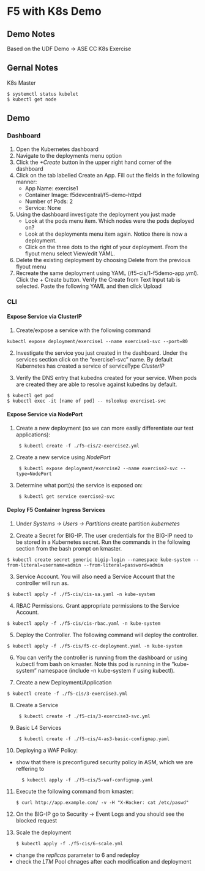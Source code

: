 # F5 with K8s Demo

## Demo Notes
Based on the UDF Demo -> ASE CC K8s Exercise

## Gernal Notes
K8s Master

```shell
$ systemctl status kubelet
$ kubectl get node
```

## Demo

### Dashboard

1. Open the Kubernetes dashboard
2. Navigate to the deployments menu option
3. Click the _+Create_ button in the upper right hand corner of the dashboard
4. Click on the tab labelled Create an App. Fill out the fields in the following manner:
    - App Name:	exercise1
    - Container Image: f5devcentral/f5-demo-httpd
    - Number of Pods: 2
    - Service: None
5. Using the dashboard investigate the deployment you just made
    - Look at the pods menu item. Which nodes were the pods deployed on?
    - Look at the deployments menu item again. Notice there is now a deployment.
    - Click on the three dots to the right of your deployment. From the flyout menu select View/edit YAML.
6. Delete the existing deployment by choosing Delete from the previous flyout menu
7. Recreate the same deployment using YAML (/f5-cis/1-f5demo-app.yml). Click the + Create button. Verify the Create from Text Input tab is selected. Paste the following YAML and then click Upload

### CLI

#### Expose Service via ClusterIP

1. Create/expose a service with the following command

```shell
kubectl expose deployment/exercise1 --name exercise1-svc --port=80
```

2. Investigate the service you just created in the dashboard. Under the services section click on the “exercise1-svc” name. By default Kubernetes has created a service of serviceType _ClusterIP_

3. Verify the DNS entry that kubedns created for your service. When pods are created they are able to resolve against kubedns by default.

```shell
$ kubectl get pod
$ kubectl exec -it [name of pod] -- nslookup exercise1-svc
```

#### Expose Service via NodePort

1. Create a new deployment (so we can more easily differentiate our test applications):

        $ kubectl create -f ./f5-cis/2-exercise2.yml

2. Create a new service using _NodePort_

        $ kubectl expose deployment/exercise2 --name exercise2-svc --type=NodePort

3. Determine what port(s) the service is exposed on:
    
        $ kubectl get service exercise2-svc

#### Deploy F5 Container Ingress Services

1. Under _Systems -> Users -> Partitions_ create partition _kubernetes_

2. Create a Secret for BIG-IP. The user credentials for the BIG-IP need to be stored in a Kubernetes secret. Run the commands in the following section from the bash prompt on kmaster.

```shell
$ kubectl create secret generic bigip-login --namespace kube-system --from-literal=username=admin --from-literal=password=admin
```

3. Service Account. You will also need a Service Account that the controller will run as.

```shell
$ kubectl apply -f ./f5-cis/cis-sa.yaml -n kube-system
```

4. RBAC Permissions. Grant appropriate permissions to the Service Account.

```shell
$ kubectl apply -f ./f5-cis/cis-rbac.yaml -n kube-system
```

5. Deploy the Controller. The following command will deploy the controller.

```shell
$ kubectl apply -f ./f5-cis/f5-cc-deployment.yaml -n kube-system
```

6. You can verify the controller is running from the dashboard or using kubectl from bash on kmaster. Note this pod is running in the “kube-system” namespace (include -n kube-system if using kubectl).

7. Create a new Deployment/Application

```shell
$ kubectl create -f ./f5-cis/3-exercise3.yml
```

8. Create a Service

        $ kubectl create -f ./f5-cis/3-exercise3-svc.yml

9. Basic L4 Services

        $ kubectl create -f ./f5-cis/4-as3-basic-configmap.yaml

10. Deploying a WAF Policy:

- show that there is preconfigured security policy in ASM, which we are reffering to

        $ kubectl apply -f ./f5-cis/5-waf-configmap.yaml

11. Execute the following command from kmaster:

        $ curl http://app.example.com/ -v -H "X-Hacker: cat /etc/paswd"

12. On the BIG-IP go to Security -> Event Logs and you should see the blocked request

13. Scale the deployment

        $ kubectl apply -f ./f5-cis/6-scale.yml

- change the _replicas_ parameter to 6 and redeploy
- check the _LTM_ Pool chnages after each modification and deployment